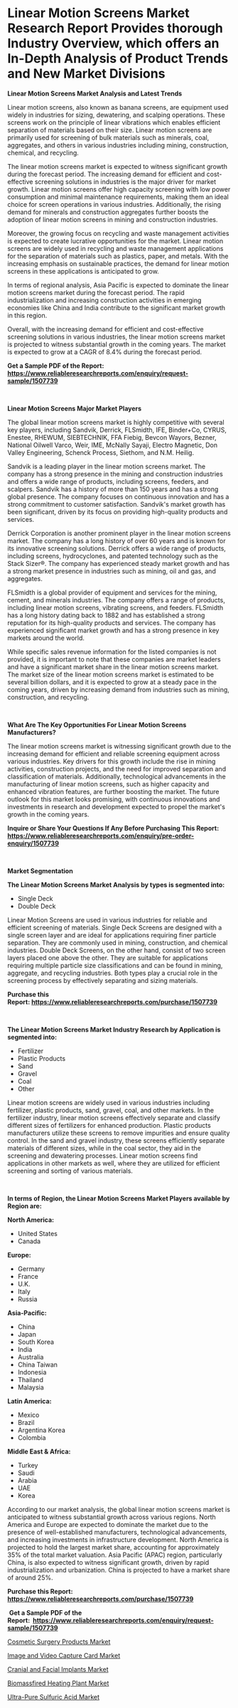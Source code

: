<p><h1>Linear Motion Screens Market Research Report Provides thorough Industry Overview, which offers an In-Depth Analysis of Product Trends and New Market Divisions</h1></p><p><strong>Linear Motion Screens Market Analysis and Latest Trends</strong></p>
<p><p>Linear motion screens, also known as banana screens, are equipment used widely in industries for sizing, dewatering, and scalping operations. These screens work on the principle of linear vibrations which enables efficient separation of materials based on their size. Linear motion screens are primarily used for screening of bulk materials such as minerals, coal, aggregates, and others in various industries including mining, construction, chemical, and recycling.</p><p>The linear motion screens market is expected to witness significant growth during the forecast period. The increasing demand for efficient and cost-effective screening solutions in industries is the major driver for market growth. Linear motion screens offer high capacity screening with low power consumption and minimal maintenance requirements, making them an ideal choice for screen operations in various industries. Additionally, the rising demand for minerals and construction aggregates further boosts the adoption of linear motion screens in mining and construction industries.</p><p>Moreover, the growing focus on recycling and waste management activities is expected to create lucrative opportunities for the market. Linear motion screens are widely used in recycling and waste management applications for the separation of materials such as plastics, paper, and metals. With the increasing emphasis on sustainable practices, the demand for linear motion screens in these applications is anticipated to grow.</p><p>In terms of regional analysis, Asia Pacific is expected to dominate the linear motion screens market during the forecast period. The rapid industrialization and increasing construction activities in emerging economies like China and India contribute to the significant market growth in this region.</p><p>Overall, with the increasing demand for efficient and cost-effective screening solutions in various industries, the linear motion screens market is projected to witness substantial growth in the coming years. The market is expected to grow at a CAGR of 8.4% during the forecast period.</p></p>
<p><strong>Get a Sample PDF of the Report:&nbsp; <a href="https://www.reliableresearchreports.com/enquiry/request-sample/1507739">https://www.reliableresearchreports.com/enquiry/request-sample/1507739</a></strong></p>
<p>&nbsp;</p>
<p><strong>Linear Motion Screens Major Market Players</strong></p>
<p><p>The global linear motion screens market is highly competitive with several key players, including Sandvik, Derrick, FLSmidth, IFE, Binder+Co, CYRUS, Enestee, RHEWUM, SIEBTECHNIK, FFA Fiebig, Bevcon Wayors, Bezner, National Oilwell Varco, Weir, IME, McNally Sayaji, Electro Magnetic, Don Valley Engineering, Schenck Process, Siethom, and N.M. Heilig.</p><p>Sandvik is a leading player in the linear motion screens market. The company has a strong presence in the mining and construction industries and offers a wide range of products, including screens, feeders, and scalpers. Sandvik has a history of more than 150 years and has a strong global presence. The company focuses on continuous innovation and has a strong commitment to customer satisfaction. Sandvik's market growth has been significant, driven by its focus on providing high-quality products and services.</p><p>Derrick Corporation is another prominent player in the linear motion screens market. The company has a long history of over 60 years and is known for its innovative screening solutions. Derrick offers a wide range of products, including screens, hydrocyclones, and patented technology such as the Stack Sizer®. The company has experienced steady market growth and has a strong market presence in industries such as mining, oil and gas, and aggregates.</p><p>FLSmidth is a global provider of equipment and services for the mining, cement, and minerals industries. The company offers a range of products, including linear motion screens, vibrating screens, and feeders. FLSmidth has a long history dating back to 1882 and has established a strong reputation for its high-quality products and services. The company has experienced significant market growth and has a strong presence in key markets around the world.</p><p>While specific sales revenue information for the listed companies is not provided, it is important to note that these companies are market leaders and have a significant market share in the linear motion screens market. The market size of the linear motion screens market is estimated to be several billion dollars, and it is expected to grow at a steady pace in the coming years, driven by increasing demand from industries such as mining, construction, and recycling.</p></p>
<p>&nbsp;</p>
<p><strong>What Are The Key Opportunities For Linear Motion Screens Manufacturers?</strong></p>
<p><p>The linear motion screens market is witnessing significant growth due to the increasing demand for efficient and reliable screening equipment across various industries. Key drivers for this growth include the rise in mining activities, construction projects, and the need for improved separation and classification of materials. Additionally, technological advancements in the manufacturing of linear motion screens, such as higher capacity and enhanced vibration features, are further boosting the market. The future outlook for this market looks promising, with continuous innovations and investments in research and development expected to propel the market's growth in the coming years.</p></p>
<p><strong>Inquire or Share Your Questions If Any Before Purchasing This Report: <a href="https://www.reliableresearchreports.com/enquiry/pre-order-enquiry/1507739">https://www.reliableresearchreports.com/enquiry/pre-order-enquiry/1507739</a></strong></p>
<p>&nbsp;</p>
<p><strong>Market Segmentation</strong></p>
<p><strong>The Linear Motion Screens Market Analysis by types is segmented into:</strong></p>
<p><ul><li>Single Deck</li><li>Double Deck</li></ul></p>
<p><p>Linear Motion Screens are used in various industries for reliable and efficient screening of materials. Single Deck Screens are designed with a single screen layer and are ideal for applications requiring finer particle separation. They are commonly used in mining, construction, and chemical industries. Double Deck Screens, on the other hand, consist of two screen layers placed one above the other. They are suitable for applications requiring multiple particle size classifications and can be found in mining, aggregate, and recycling industries. Both types play a crucial role in the screening process by effectively separating and sizing materials.</p></p>
<p><strong>Purchase this Report:&nbsp;<a href="https://www.reliableresearchreports.com/purchase/1507739">https://www.reliableresearchreports.com/purchase/1507739</a></strong></p>
<p>&nbsp;</p>
<p><strong>The Linear Motion Screens Market Industry Research by Application is segmented into:</strong></p>
<p><ul><li>Fertilizer</li><li>Plastic Products</li><li>Sand</li><li>Gravel</li><li>Coal</li><li>Other</li></ul></p>
<p><p>Linear motion screens are widely used in various industries including fertilizer, plastic products, sand, gravel, coal, and other markets. In the fertilizer industry, linear motion screens effectively separate and classify different sizes of fertilizers for enhanced production. Plastic products manufacturers utilize these screens to remove impurities and ensure quality control. In the sand and gravel industry, these screens efficiently separate materials of different sizes, while in the coal sector, they aid in the screening and dewatering processes. Linear motion screens find applications in other markets as well, where they are utilized for efficient screening and sorting of various materials.</p></p>
<p>&nbsp;</p>
<p><strong>In terms of Region, the Linear Motion Screens Market Players available by Region are:</strong></p>
<p>
    <p> <strong> North America: </strong>
        <ul>
            <li>United States</li>
            <li>Canada</li>
        </ul>
        </p> 
    <p> <strong> Europe: </strong>
        <ul>
            <li>Germany</li>
            <li>France</li>
            <li>U.K.</li>
            <li>Italy</li>
            <li>Russia</li>
        </ul>
        </p> 
    <p> <strong> Asia-Pacific: </strong>
        <ul>
            <li>China</li>
            <li>Japan</li>
            <li>South Korea</li>
            <li>India</li>
            <li>Australia</li>
            <li>China Taiwan</li>
            <li>Indonesia</li>
            <li>Thailand</li>
            <li>Malaysia</li>
        </ul>
        </p> 
    <p> <strong> Latin America: </strong>
        <ul>
            <li>Mexico</li>
            <li>Brazil</li>
            <li>Argentina Korea</li>
            <li>Colombia</li>
        </ul>
        </p> 
    <p> <strong> Middle East & Africa: </strong>
        <ul>
            <li>Turkey</li>
            <li>Saudi</li>
            <li>Arabia</li>
            <li>UAE</li>
            <li>Korea</li>
        </ul>
    </p>
    </p>
<p><p>According to our market analysis, the global linear motion screens market is anticipated to witness substantial growth across various regions. North America and Europe are expected to dominate the market due to the presence of well-established manufacturers, technological advancements, and increasing investments in infrastructure development. North America is projected to hold the largest market share, accounting for approximately 35% of the total market valuation. Asia Pacific (APAC) region, particularly China, is also expected to witness significant growth, driven by rapid industrialization and urbanization. China is projected to have a market share of around 25%.</p></p>
<p><strong>Purchase this Report: <a href="https://www.reliableresearchreports.com/purchase/1507739">https://www.reliableresearchreports.com/purchase/1507739</a></strong></p>
<p>&nbsp;<strong>Get a Sample PDF of the Report:&nbsp;&nbsp;<a href="https://www.reliableresearchreports.com/enquiry/request-sample/1507739">https://www.reliableresearchreports.com/enquiry/request-sample/1507739</a></strong></p>
<p><strong></strong></p>
<p><p><a href="https://medium.com/@rachaelward34/cosmetic-surgery-products-market-insights-into-market-cagr-market-trends-and-growth-strategies-dcc47b20e976">Cosmetic Surgery Products Market</a></p><p><a href="https://www.linkedin.com/pulse/image-video-capture-card-market-size-forecast-2023-2030/">Image and Video Capture Card Market</a></p><p><a href="https://medium.com/@candicekoss1946/cranial-and-facial-implants-market-opportunities-and-strategies-forecast-for-period-from-2023-2030-a69ea0d660b8">Cranial and Facial Implants Market</a></p><p><a href="https://www.linkedin.com/pulse/biomassfired-heating-plant-market-size-forecast-2023-2030/">Biomassfired Heating Plant Market</a></p><p><a href="https://www.linkedin.com/pulse/ultra-pure-sulfuric-acid-market-size-forecast/">Ultra-Pure Sulfuric Acid Market</a></p></p>